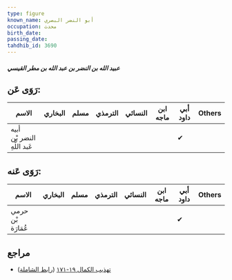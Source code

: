 ```yaml
---
type: figure
known_name: أبو النضر البصري
occupation: محدث
birth_date:
passing_date:
tahdhib_id: 3690
---
```

##### عبيد الله بن النضر بن عبد الله بن مطر القيسي

## رَوَى عَن:
| الاسم                       | البخاري | مسلم | الترمذي | النسائي | ابن ماجه | أبي داود | Others |
| --------------------------- | ------- | ---- | ------- | ------- | -------- | -------- | ------ |
| أبيه النضر بْن عَبد اللَّهِ |         |      |         |         |          | ✔        |        |
## رَوَى عَنه:
| الاسم             | البخاري | مسلم | الترمذي | النسائي | ابن ماجه | أبي داود | Others |
| ----------------- | ------- | ---- | ------- | ------- | -------- | -------- | ------ |
| حرمي بْن عُمَارَة |         |      |         |         |          | ✔        |        |
## مراجع
- [تهذيب الكمال ١٩-١٧١](obsidian://open?vault=Tahdhib-al-Kamal&file=Figures/٣٦٩٠-عبيد%20الله%20بن%20النضر%20بن%20عبد%20الله%20بن%20مطر%20القيسي) ([رابط الشاملة](https://shamela.ws/book/3722/9745))